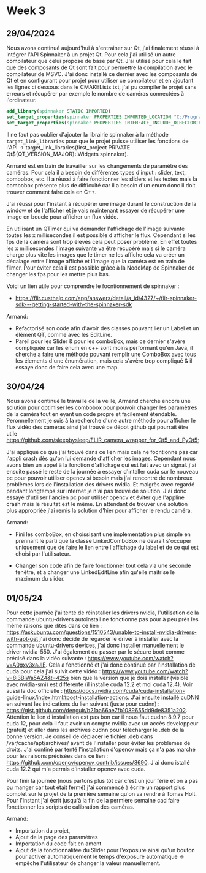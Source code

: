 # Week 3

## 29/04/2024

Nous avons continué aujourd'hui à s'entrainer sur Qt, j'ai finalement réussi à intégrer l'API Spinnaker à un projet Qt. Pour cela j'ai utilisé un autre compilateur que celui proposé de base par Qt. J'ai utilisé pour cela le fait que des composants de Qt sont fait pour permettre la compilation avec le compilateur de MSVC. J'ai donc installé ce dernier avec les composants de Qt et en configurant pour projet pour utiliser ce compilateur et en ajoutant les lignes ci dessous dans le CMAKELists.txt, j'ai pu compiler le projet sans erreurs et récupérer par exemple le nombre de caméras connectées à l'ordinateur.

```cmake
add_library(spinnaker STATIC IMPORTED)
set_target_properties(spinnaker PROPERTIES IMPORTED_LOCATION "C:/Program Files/Teledyne/Spinnaker/lib64/vs2015/Spinnaker_v140.lib")
set_target_properties(spinnaker PROPERTIES INTERFACE_INCLUDE_DIRECTORIES "C:/Program Files/Teledyne/Spinnaker/include")
```

Il ne faut pas oublier d'ajouter la librairie spinnaker à la méthode `target_link_libraries` pour que le projet puisse utiliser les fonctions de l'API -> target_link_libraries(first_project PRIVATE Qt${QT_VERSION_MAJOR}::Widgets spinnaker).

Armand est en train de travailler sur les changements de paramètre des caméras. Pour cela il a besoin de différentes types d'input : slider, text, combobox, etc. Il a réussi à faire fonctionner les sliders et les textes mais la combobox présente plus de difficulté car il a besoin d'un enum donc il doit trouver comment faire cela en C++.

J'ai réussi pour l'instant à récupérer une image durant le construction de la window et de l'afficher et je vais maintenant essayer de récupérer une image en boucle pour afficher un flux vidéo.

En utilisant un QTimer qui va demander l'affichage de l'image suivante toutes les x millisecondes il est possible d'afficher le flux. Cependant si les fps de la caméra sont trop élevés cela peut poser problème. En effet toutes les x millisecondes l'image suivante va être récupéré mais si le caméra charge plus vite les images que le timer ne les affiche cela va créer un décalage entre l'image affiché et l'image que la caméra est en train de filmer. Pour éviter cela il est possible grâce à la NodeMap de Spinnaker de changer les fps pour les mettre plus bas.

Voici un lien utile pour comprendre le focntionnement de spinnaker :

- https://flir.custhelp.com/app/answers/detail/a_id/4327/~/flir-spinnaker-sdk---getting-started-with-the-spinnaker-sdk

Armand:
- Refactorisé son code afin d'avoir des classes pouvant lier un Label et un élément QT, comme avec les EditLine.
- Pareil pour les Slider & pour les comboBox, mais ce dernier s'avère compliquée car les enum en c++ sont moins performant qu'en Java, il cherche a faire une méthode pouvant remplir une ComboBox avec tous les élements d'une énumération, mais cela s'avère trop compliqué & il essaye donc de faire cela avec une map.

## 30/04/24

Nous avons continué le travaille de la veille, Armand cherche encore une solution pour optimiser les combobox pour pouvoir changer les paramètres de la caméra tout en eyant un code propre et facilement étendable. Peronnellement je suis à la recherche d'une autre méthode pour afficher le flux vidéo des caméras ainsi j'ai trouvé ce dépot github qui pourrait être utile https://github.com/sleepbysleep/FLIR_camera_wrapper_for_Qt5_and_PyQt5;

J'ai appliqué ce que j'ai trouvé dans ce lien mais cela ne focntionne pas car l'appli crash dès qu'on lui demande d'afficher les images. Cependant nous avons bien un appel à la fonction d'affichage qui est fait avec un signal. j'ai ensuite passé le reste de la journée à essayer d'intaller cuda sur le nouveau pc pour pouvoir utiliser opencv si besoin mais j'ai rencontré de nombreux problèmes lors de l'installation des drivers nvidia. Et malgrès avec regardé pendant longtemps sur internet je n'ai pas trouvé de solution. J'ai donc essayé d'utiliser l'ancien pc pour utiliser opencv et éviter que l'appline crash mais le résultat est le même. En attendant de trouver une solution plus appropriée j'ai remis la solution d'hier pour afficher le rendu caméra.

Armand: 
- Fini les comboBox, en choissisant une implémentation plus simple en prennant le parti que la classe LinkedComboBox ne devrait s'occuper uniquement que de faire le lien entre l'affichage du label et de ce qui est choisi par l'utilisateur.

- Changer son code afin de faire fonctionner tout cela via une seconde fenêtre, et a changer une LinkedEditLine afin qu'elle maitrise le maximum du slider.


## 01/05/24

Pour cette journée j'ai tenté de réinstaller les drivers nvidia, l'utilisation de la commande ubuntu-drivers autoinstall ne fonctionne pas pour à peu près les même raisons que dites dans ce lien : https://askubuntu.com/questions/1510543/unable-to-install-nvidia-drivers-with-apt-get j'ai donc décidé de regarder le driver à installer avec la commande ubuntu-drivers devices, j'ai donc installer manuellement le driver nvidia-550. J'ai également du passer par le sécure boot comme précisé dans la vidéo suivante : https://www.youtube.com/watch?v=A0gxy3xaJlE. Cela a fonctionné et j'ai donc continué par l'installation de cuda pour cela j'ai suivit cette vidéo : https://www.youtube.com/watch?v=8i3BiWa5AZ4&t=425s bien que la version que je dois installer (visible avec nvidia-smi) est différente (il installe cuda 12.2 et moi cuda 12.4). Voir aussi la doc officielle : https://docs.nvidia.com/cuda/cuda-installation-guide-linux/index.html#post-installation-actions. J'ai ensuite installé cuDNN en suivant les indications du lien suivant (juste pour cudnn) : https://gist.github.com/denguir/b21aa66ae7fb1089655dd9de8351a202. Attention le lien d'installation est pas bon car il nous faut cudnn 8.9.7 pour cuda 12, pour cela il faut avoir un compte nvidia avec un accès developpeur (gratuit) et aller dans les archives cudnn pour télécharger le .deb de la bonne version. Je conseil de déplacer le fichier .deb dans /var/cache/apt/archives/ avant de l'installer pour éviter les problèmes de droits. J'ai continé par tenté l'installation d'opencv mais ça n'a pas marché pour les raisons précisées dans ce lien : https://github.com/opencv/opencv_contrib/issues/3690. J'ai donc istallé cuda 12.2 qui m'a permis d'installer opencv avec cuda.

Pour finir la journée (nous partons plus tôt car c'est un jour férié et on a pas pu manger car tout était fermé) j'ai commencé à écrire un rapport plus complet sur le projet de la première semaine qu'on va rendre à Tomas Holt. Pour l'instant j'ai écrit jusqu'à la fin de la permière semaine cad faire fonctionner les scripts de calibration des caméras.

Armand:
- Importation du projet,
- Ajout de la page des paramètres
- Importation du code fait en amont
- Ajout de la fonctionnalitée du Slider pour l'exposure ainsi qu'un bouton pour activer automatiquement le temps d'exposure automatique -> empêche l'utilisateur de changer la valeur manuellement.

